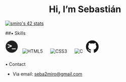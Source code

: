 <h1 align="center"> Hi, I’m Sebastián </h1>

[![smiro's 42 stats](https://badge42.vercel.app/api/v2/claqrnp2700980fmi0os1g6gy/stats?cursusId=21&coalitionId=204)](https://github.com/JaeSeoKim/badge42)

##▪️ Skills

<img src="https://raw.githubusercontent.com/github/explore/80688e429a7d4ef2fca1e82350fe8e3517d3494d/topics/terminal/terminal.png" alt="git" width="40" height="40"/> <img style="margin: 10px" src="https://profilinator.rishav.dev/skills-assets/html5-original-wordmark.svg" alt="HTML5" height="40" /> <img style="margin: 10px" src="https://profilinator.rishav.dev/skills-assets/css3-original-wordmark.svg" alt="CSS3" height="40" />  <img style="margin: 10px" src="https://profilinator.rishav.dev/skills-assets/c-original.svg" alt="C" height="40" /><img src="https://raw.githubusercontent.com/github/explore/78df643247d429f6cc873026c0622819ad797942/topics/github/github.png" alt="<GitHub" width="40" height="40"/>

▪️ Contact
  - Via email: seba2miro@gmail.com
